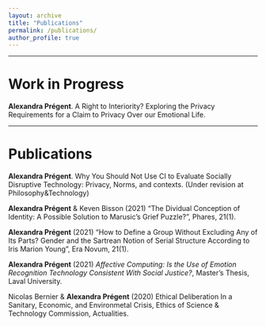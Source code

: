 ```yaml
---
layout: archive
title: "Publications"
permalink: /publications/
author_profile: true
---
```

****

# Work in Progress

**Alexandra Prégent**. A Right to Interiority? Exploring the Privacy Requirements for a Claim to Privacy Over our Emotional Life. 


****

# Publications

**Alexandra Prégent**. Why You Should Not Use CI to Evaluate Socially Disruptive Technology: Privacy, Norms, and contexts. (Under revision at Philosophy&Technology)

**Alexandra Prégent** & Keven Bisson (2021) “The Dividual Conception of Identity: A Possible Solution to Marusic’s Grief Puzzle?”, Phares, 21(1).

**Alexandra Prégent** (2021) “How to Define a Group Without Excluding Any of Its Parts? Gender and the Sartrean Notion of Serial Structure According to Iris Marion Young”, Era Novum, 21(1).

**Alexandra Prégent** (2021) *Affective Computing: Is the Use of Emotion Recognition Technology Consistent With Social Justice?*, Master’s Thesis, Laval University.

Nicolas Bernier & **Alexandra Prégent** (2020) Ethical Deliberation In a Sanitary, Economic, and Environmetal Crisis, Ethics of Science & Technology Commission, Actualities.
